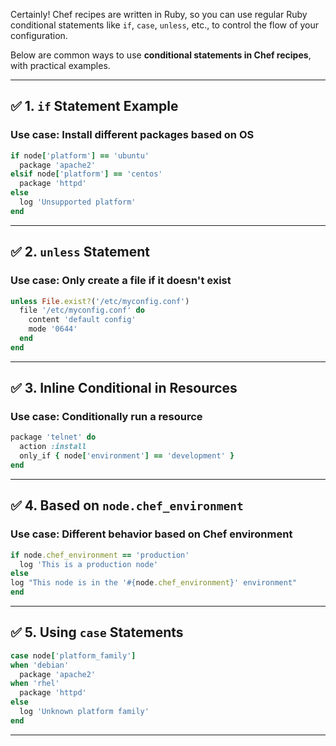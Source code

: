 Certainly! Chef recipes are written in Ruby, so you can use regular Ruby conditional statements like `if`, `case`, `unless`, etc., to control the flow of your configuration.

Below are common ways to use **conditional statements in Chef recipes**, with practical examples.

---

## ✅ 1. `if` Statement Example

### Use case: Install different packages based on OS

```ruby
if node['platform'] == 'ubuntu'
  package 'apache2'
elsif node['platform'] == 'centos'
  package 'httpd'
else
  log 'Unsupported platform'
end
```

---

## ✅ 2. `unless` Statement

### Use case: Only create a file if it doesn't exist

```ruby
unless File.exist?('/etc/myconfig.conf')
  file '/etc/myconfig.conf' do
    content 'default config'
    mode '0644'
  end
end
```

---

## ✅ 3. Inline Conditional in Resources

### Use case: Conditionally run a resource

```ruby
package 'telnet' do
  action :install
  only_if { node['environment'] == 'development' }
end

```

---

## ✅ 4. Based on `node.chef_environment`

### Use case: Different behavior based on Chef environment

```ruby
if node.chef_environment == 'production'
  log 'This is a production node'
else
log "This node is in the '#{node.chef_environment}' environment"
end
```

---

## ✅ 5. Using `case` Statements

```ruby
case node['platform_family']
when 'debian'
  package 'apache2'
when 'rhel'
  package 'httpd'
else
  log 'Unknown platform family'
end
```

---
